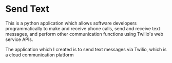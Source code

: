 # Send Text
This is a python application which allows software developers programmatically to make and receive phone calls, send and receive text messages, and perform other communication functions using Twilio's web service APIs.

The application which I created is to send text messages via Twilio, which is a cloud communication platform
